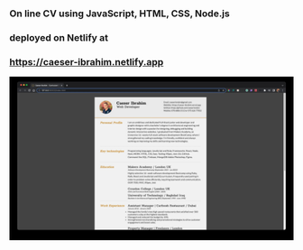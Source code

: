 ### On line CV using JavaScript, HTML, CSS, Node.js

### deployed on Netlify at

### https://caeser-ibrahim.netlify.app

![screenshot](./Screenshot.jpg)
